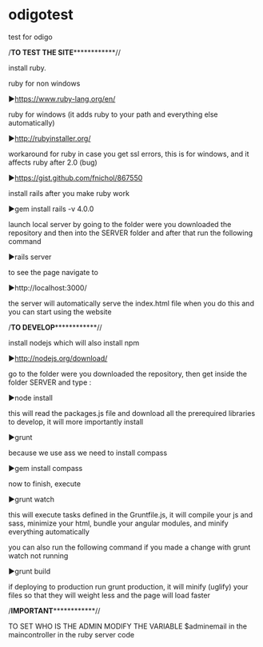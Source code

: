 # odigotest
test for odigo


/******************TO TEST THE SITE******************************//

install ruby.

ruby for non windows

►https://www.ruby-lang.org/en/

ruby for windows (it adds ruby to your path and everything else automatically)

►http://rubyinstaller.org/

workaround for ruby in case you get ssl errors, this is for windows, and it affects ruby after 2.0 (bug)

►https://gist.github.com/fnichol/867550

install rails after you make ruby work

►gem install rails -v 4.0.0

launch local server by going to the folder were you downloaded the repository and then into the SERVER folder and after that run the following command

►rails server

to see the page navigate to 

►http://localhost:3000/

the server will automatically serve the index.html file when you do this and you can start using the website


/******************TO DEVELOP******************************//

install nodejs which will also install npm

►http://nodejs.org/download/

go to the folder were you downloaded the repository, then get inside the folder SERVER and type :

►node install

this will read the packages.js file and download all the prerequired libraries to develop, it will more importantly install

►grunt

because we use ass we need to install compass

►gem install compass

now to finish, execute 

►grunt watch

this will execute tasks defined in the Gruntfile.js, it will compile your js and sass, minimize your html, bundle your angular modules, and minify everything automatically

you can also run the following command if you made a change with grunt watch not running

►grunt build 

if deploying to production run grunt production, it will minify (uglify) your files so that they will weight less and the page will load faster



/******************IMPORTANT******************************//

TO SET WHO IS THE ADMIN MODIFY THE VARIABLE $adminemail in the maincontroller in the ruby server code
